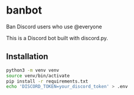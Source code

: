 # banbot
Ban Discord users who use @everyone

This is a Discord bot built with discord.py.

## Installation

```sh
python3 -m venv venv
source venv/bin/activate
pip install -r requirements.txt
echo 'DISCORD_TOKEN=your_discord_token' > .env
```
